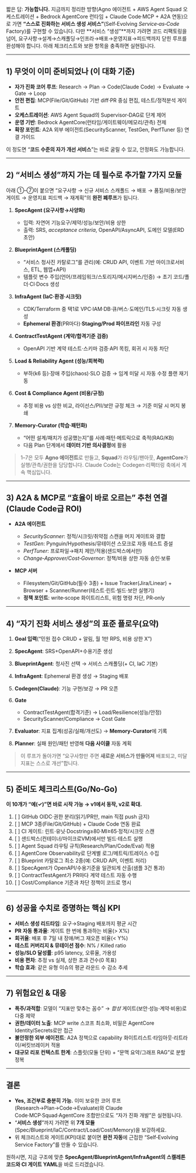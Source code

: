 짧은 답: **가능합니다.**
지금까지 정리한 방향(Agno 에이전트 + AWS Agent Squad 오케스트레이션 + Bedrock AgentCore 런타임 + Claude Code·MCP + A2A 연동)으로 가면 **“스스로 진화하는 서비스 생성 서비스”**(Self‑Evolving *Service‑as‑Code* Factory)를 구현할 수 있습니다. 다만 \*\*서비스 “생성”\*\*까지 가려면 코드 리팩토링을 넘어, 요구사항→설계→스캐폴딩→인프라→배포→운영지표→피드백까지 닫힌 루프를 완성해야 합니다. 아래 체크리스트와 보완 항목을 충족하면 실현됩니다.

---

## 1) 무엇이 이미 준비되었나 (이 대화 기준)

* **자가 진화 코어 루프**: Research → Plan → Code(Claude Code) → Evaluate → Gate → Loop
* **안전 편집**: MCP(File/Git/GitHub) 기반 diff·PR 중심 편집, 테스트/정적분석 게이트
* **오케스트레이션**: AWS Agent Squad의 Supervisor‑DAG로 단계 제어
* **운영 기반**: Bedrock AgentCore(런타임/게이트웨이/메모리/관측) 전제
* **확장 포인트**: A2A 외부 에이전트(SecurityScanner, TestGen, PerfTuner 등) 연결 가이드

이 정도면 “**코드 수준의 자가 개선 서비스**”는 바로 굴릴 수 있고, 안정화도 가능합니다.

---

## 2) “서비스 생성”까지 가는 데 **필수로 추가할 7가지 모듈**

아래 ①–⑦이 붙으면 “요구사항 → 신규 서비스 스캐폴드 → 배포 → 품질/비용/보안 게이트 → 운영지표 피드백 → 재계획”의 **완전 폐루프**가 됩니다.

1. **SpecAgent (요구사항→사양화)**

   * 입력: 자연어 기능요구/제약/성능/보안/비용 상한
   * 출력: SRS, *acceptance criteria*, OpenAPI/AsyncAPI, 도메인 모델(ERD 초안)

2. **BlueprintAgent (스캐폴딩)**

   * “서비스 청사진 카탈로그”를 관리(예: CRUD API, 이벤트 기반 마이크로서비스, ETL, 웹앱+API)
   * 템플릿 변수 주입(언어/프레임워크/스토리지/메시지버스/인증) → 초기 코드/폴더·CI·Docs 생성

3. **InfraAgent (IaC·환경·시크릿)**

   * CDK/Terraform 중 택1로 VPC·IAM·DB·큐/버스·도메인/TLS·시크릿 자동 생성
   * **Ephemeral 환경**(PR마다)·**Staging/Prod 파이프라인** 자동 구성

4. **ContractTestAgent (계약/합격기준 검증)**

   * OpenAPI 기반 계약 테스트·스키마 검증·API 목킹, 회귀 시 자동 차단

5. **Load & Reliability Agent (성능/회복력)**

   * 부하(k6 등)·장애 주입(chaos)·SLO 검증 → 임계 미달 시 자동 수정 플랜 재기동

6. **Cost & Compliance Agent (비용/규정)**

   * 추정 비용 vs 상한 비교, 라이선스/PII/보안 규정 체크 → 기준 미달 시 머지 봉쇄

7. **Memory‑Curator (학습·패턴화)**

   * “어떤 설계/패치가 성공했는지”를 사례·패턴·메트릭으로 축적(RAG/KB)
   * 다음 Plan 단계에서 **데이터 기반 의사결정**에 활용

> 1–7은 모두 **Agno 에이전트**로 만들고, **Squad**가 라우팅/팬아웃, **AgentCore**가 실행/관측/권한을 담당합니다. Claude Code는 Codegen·리팩터링 축에서 계속 핵심입니다.

---

## 3) A2A & MCP로 “효율이 바로 오르는” 추천 연결(Claude Code급 ROI)

* **A2A 에이전트**

  * *SecurityScanner*: 정적/시크릿/취약점 스캔을 머지 게이트와 결합
  * *TestGen*: Pynguin/Hypothesis/뮤테이션 스모크로 자동 테스트 증설
  * *PerfTuner*: 프로파일→패치 제안/적용(샌드박스에서만)
  * *Change‑Approver/Cost‑Governor*: 정책/비용 상한 자동 승인·보류
* **MCP 서버**

  * Filesystem/Git/GitHub(필수 3종) + Issue Tracker(Jira/Linear) + Browser + Scanner/Runner(테스트·린트·빌드·보안 실행기)
  * **정책 포인트**: write‑scope 화이트리스트, 위험 명령 차단, PR‑only

---

## 4) “자기 진화 **서비스 생성**”의 표준 플로우(요약)

1. **Goal 입력**(“민원 접수 CRUD + 알림, 월 1만 RPS, 비용 상한 X”)
2. **SpecAgent**: SRS+OpenAPI+수용기준 생성
3. **BlueprintAgent**: 청사진 선택 → 서비스 스캐폴딩(+ CI, IaC 기본)
4. **InfraAgent**: Ephemeral 환경 생성 → Staging 배포
5. **Codegen(Claude)**: 기능 구현/보강 → PR 오픈
6. **Gate**

   * ContractTestAgent(합격기준) → Load/Resilience(성능/안정)
   * SecurityScanner/Compliance → Cost Gate
7. **Evaluator**: 지표 집계(성공/실패/개선도) → **Memory‑Curator**에 기록
8. **Planner**: 실패 원인/패턴 반영해 **다음 사이클** 자동 계획

> 이 루프가 돌아가면 “요구사항만 주면 **새로운 서비스가 만들어져** 배포되고, 미달 지표는 스스로 개선”합니다.

---

## 5) 준비도 체크리스트(Go/No‑Go)

**이 10개가 “예(✓)”면 바로 시작 가능 → v1에서 동작, v2로 확대.**

1. [ ] GitHub OIDC·권한 분리(읽기/PR만, main 직접 push 금지)
2. [ ] MCP 3종(File/Git/GitHub) + Claude Code 연동 완료
3. [ ] CI 게이트: 린트·유닛·Docstring≥80·MI≥65·정적/시크릿 스캔
4. [ ] 샌드박스(컨테이너/마이크로VM)에서만 빌드·테스트 실행
5. [ ] Agent Squad 라우팅 규칙(Research/Plan/Code/Eval) 적용
6. [ ] AgentCore Observability로 단계별 로그/메트릭/트레이스 수집
7. [ ] Blueprint 카탈로그 최소 2종(예: CRUD API, 이벤트 처리)
8. [ ] SpecAgent가 OpenAPI/수용기준을 일관되게 산출(샘플 3건 통과)
9. [ ] ContractTestAgent가 PR마다 계약 테스트 자동 수행
10. [ ] Cost/Compliance 기준과 차단 정책이 코드로 명시

---

## 6) 성공을 수치로 증명하는 **핵심 KPI**

* **서비스 생성 리드타임**: 요구→Staging 배포까지 평균 시간
* **PR 자동 통과율**: 게이트 한 번에 통과하는 비율(> X%)
* **회귀율**: 배포 후 7일 내 장애/버그 재오픈 비율(< Y%)
* **테스트 커버리지 & 뮤테이션 점수**: N% / Killed ratio
* **성능/SLO 달성률**: p95 latency, 오류율, 가용성
* **비용 편차**: 추정 vs 실제, 상한 초과 건수(0 목표)
* **학습 효과**: 같은 유형 이슈의 평균 라운드 수 감소 추세

---

## 7) 위험요인 & 대응

* **폭주/과적합**: 모델이 “지표만 맞추는 꼼수” → *합성* 게이트(보안·성능·계약·비용)로 다중 제약
* **권한/데이터 노출**: MCP write 스코프 최소화, 비밀은 AgentCore Identity/Secrets로만 접근
* **불안정한 외부 에이전트**: A2A 정책으로 capability 화이트리스트·타임아웃·리트라이/써킷브레이커 적용
* **대규모 리포 컨텍스트 한계**: 스플릿(모듈 단위) + “문맥 요약/그래프 RAG”로 분할 정복

---

## 결론

* **Yes, 조건부로 충분히 가능.** 이미 보유한 코어 루프(Research→Plan→Code→Evaluate)와 Claude Code·MCP·Squad·AgentCore 조합만으로도 “자가 진화 개발”은 실현됩니다.
* “**서비스 생성**”까지 가려면 위 **7개 모듈**(Spec/Blueprint/IaC/Contract/Load/Cost/Memory)을 보강하세요.
* 위 체크리스트와 게이트(KPI)대로 붙이면 **완전 자동**에 근접한 “Self‑Evolving Service Factory”를 만들 수 있습니다.

원하시면, 지금 구조에 맞춘 **SpecAgent/BlueprintAgent/InfraAgent의 스켈레톤 코드와 CI 게이트 YAML**을 바로 드리겠습니다.
